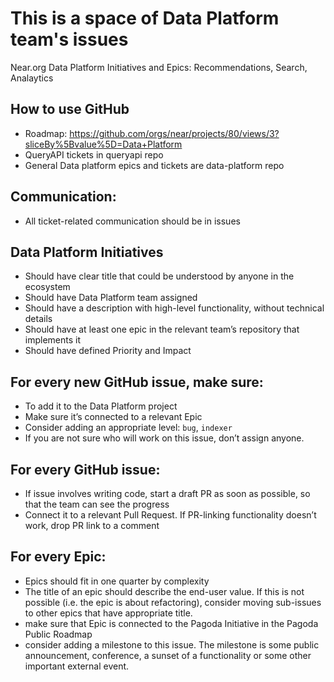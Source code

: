 # This is a space of Data Platform team's issues

Near.org Data Platform Initiatives and Epics: Recommendations, Search, Analaytics

## How to use GitHub

- Roadmap: https://github.com/orgs/near/projects/80/views/3?sliceBy%5Bvalue%5D=Data+Platform
- QueryAPI tickets in queryapi repo
- General Data platform epics and tickets are data-platform repo

## Communication:
- All ticket-related communication should be in issues

## Data Platform Initiatives
- Should have clear title that could be understood by anyone in the ecosystem
- Should have Data Platform team assigned
- Should have a description with high-level functionality, without technical details
- Should have at least one epic in the relevant team’s repository that implements it
- Should have defined Priority and Impact

## For every new GitHub issue, make sure:
- To add it to the Data Platform project
- Make sure it’s connected to a relevant Epic
- Consider adding an appropriate level: `bug`, `indexer`
- If you are not sure who will work on this issue, don’t assign anyone.

## For every GitHub issue:
- If issue involves writing code, start a draft PR as soon as possible, so that the team can see the progress
- Connect it to a relevant Pull Request. If PR-linking functionality doesn’t work, drop PR link to a comment

## For every Epic:
- Epics should fit in one quarter by complexity
- The title of an epic should describe the end-user value. If this is not possible (i.e. the epic is about refactoring), consider moving sub-issues to other epics that have appropriate title.
- make sure that Epic is connected to the Pagoda Initiative in the Pagoda Public Roadmap
- consider adding a milestone to this issue. The milestone is some public announcement, conference, a sunset of a functionality or some other important external event.
